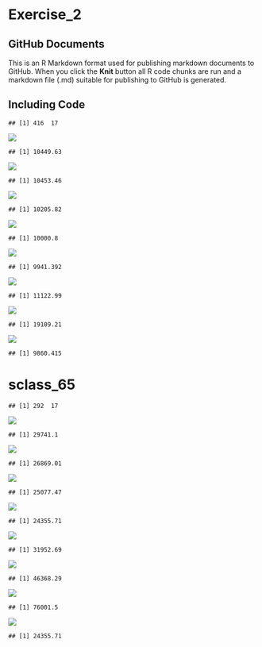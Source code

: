 Exercise\_2
================

## GitHub Documents

This is an R Markdown format used for publishing markdown documents to
GitHub. When you click the **Knit** button all R code chunks are run and
a markdown file (.md) suitable for publishing to GitHub is generated.

## Including Code

    ## [1] 416  17

![](Exercise_2_files/figure-gfm/sclass_350-1.png)<!-- -->

    ## [1] 10449.63

![](Exercise_2_files/figure-gfm/sclass_350-2.png)<!-- -->

    ## [1] 10453.46

![](Exercise_2_files/figure-gfm/sclass_350-3.png)<!-- -->

    ## [1] 10205.82

![](Exercise_2_files/figure-gfm/sclass_350-4.png)<!-- -->

    ## [1] 10000.8

![](Exercise_2_files/figure-gfm/sclass_350-5.png)<!-- -->

    ## [1] 9941.392

![](Exercise_2_files/figure-gfm/sclass_350-6.png)<!-- -->

    ## [1] 11122.99

![](Exercise_2_files/figure-gfm/sclass_350-7.png)<!-- -->

    ## [1] 19109.21

![](Exercise_2_files/figure-gfm/sclass_350-8.png)<!-- -->

    ## [1] 9860.415

# sclass\_65

    ## [1] 292  17

![](Exercise_2_files/figure-gfm/sclass_65-1.png)<!-- -->

    ## [1] 29741.1

![](Exercise_2_files/figure-gfm/sclass_65-2.png)<!-- -->

    ## [1] 26869.01

![](Exercise_2_files/figure-gfm/sclass_65-3.png)<!-- -->

    ## [1] 25077.47

![](Exercise_2_files/figure-gfm/sclass_65-4.png)<!-- -->

    ## [1] 24355.71

![](Exercise_2_files/figure-gfm/sclass_65-5.png)<!-- -->

    ## [1] 31952.69

![](Exercise_2_files/figure-gfm/sclass_65-6.png)<!-- -->

    ## [1] 46368.29

![](Exercise_2_files/figure-gfm/sclass_65-7.png)<!-- -->

    ## [1] 76001.5

![](Exercise_2_files/figure-gfm/sclass_65-8.png)<!-- -->

    ## [1] 24355.71
